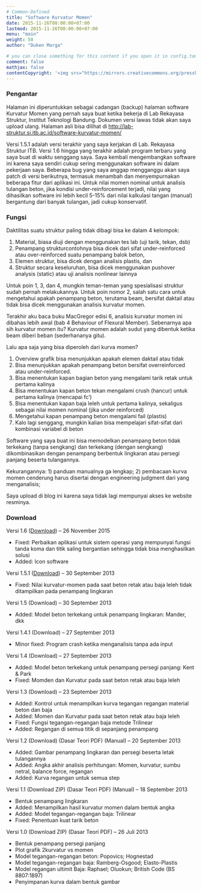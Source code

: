 ```yaml
---
# Common-Defined
title: "Software Kurvatur Momen"
date: 2015-11-26T08:00:00+07:00
lastmod: 2015-11-26T08:00:00+07:00
menu: "main"
weight: 50
author: "Duken Marga"

# you can close something for this content if you open it in config.toml.
comment: false
mathjax: false
contentCopyright: '<img src="https://mirrors.creativecommons.org/presskit/buttons/88x31/png/by.png" style="height:40px" /><br><a rel="license noopener" href="https://creativecommons.org/licenses/by/4.0/" target="_blank">CC BY 4.0 license.</a>'
---
```


### Pengantar

Halaman ini diperuntukkan sebagai cadangan (backup) halaman software Kurvatur Momen yang pernah saya buat ketika bekerja di Lab Rekayasa Struktur, Institut Teknologi Bandung. Dokumen versi lawas tidak akan saya upload ulang. Halaman asli bisa dilihat di http://lab-struktur.si.itb.ac.id/software-kurvatur-momen/

Versi 1.5.1 adalah versi terakhir yang saya kerjakan di Lab. Rekayasa Struktur ITB. Versi 1.6 hingga yang terakhir adalah program terbaru yang saya buat di waktu senggang saya. Saya kembali mengembangkan software ini karena saya sendiri cukup sering menggunakan software ini dalam pekerjaan saya. Beberapa bug yang saya anggap mengganggu akan saya patch di versi berikutnya, termasuk menambah dan menyempurnakan beberapa fitur dari aplikasi ini. Untuk nilai momen nominal untuk analisis tulangan beton, jika kondisi under-reinforcement terjadi, nilai yang dihasilkan software ini lebih kecil 5-15% dari nilai kalkulasi tangan (manual) bergantung dari banyak tulangan, jadi cukup konservatif.

### Fungsi

Daktilitas suatu struktur paling tidak dibagi bisa ke dalam 4 kelompok:
1) Material, biasa diuji dengan menggunakan tes lab (uji tarik, tekan, dsb)
2) Penampang strukturcontohnya bisa dicek dari sifat under-reinforced atau over-reinforced suatu penampang balok beton,
3) Elemen struktur, bisa dicek dengan analisis plastis, dan
4) Struktur secara keseluruhan, bisa dicek menggunakan pushover analysis (static) atau uji analisis nonlinear lainnya

Untuk poin 1, 3, dan 4, mungkin teman-teman yang spesialisasi struktur sudah pernah melakukannya. Untuk poin nomor 2, salah satu cara untuk mengetahui apakah penampang beton, terutama beam, bersifat daktail atau tidak bisa dicek menggunakan analisis kurvatur momen.

Terakhir aku baca buku MacGregor edisi 6, analisis kurvatur momen ini dibahas lebih awal (bab 4 Behaviour of Flexural Member). Sebenarnya apa sih kurvatur momen itu? Kurvatur momen adalah sudut yang dibentuk ketika beam diberi beban (sederhananya gitu).

Lalu apa saja yang bisa diperoleh dari kurva momen?
1) Overview grafik bisa menunjukkan apakah elemen daktail atau tidak
2) Bisa menunjukkan apakah penampang beton bersifat overreinforced atau under-reinforced.
3) Bisa menentukan kapan bagian beton yang mengalami tarik retak untuk pertama kalinya
4) Bisa menentukan kapan beton tekan mengalami crush (hancur) untuk pertama kalinya (mencapai fc’)
5) Bisa menentukan kapan baja leleh untuk pertama kalinya, sekaligus sebagai nilai momen nominal (jika under reinforced)
6) Mengetahui kapan penampang beton mengalami fail (plastis)
7) Kalo lagi senggang, mungkin kalian bisa mempelajari sifat-sifat dari kombinasi variabel di beton

Software yang saya buat ini bisa memodelkan penampang beton tidak terkekang (tanpa sengkang) dan terkekang (dengan sengkang) dikombinasikan dengan penampang berbentuk lingkaran atau persegi panjang beserta tulangannya.

Kekurangannya: 1) panduan manualnya ga lengkap; 2) pembacaan kurva momen cenderung harus disertai dengan engineering judgment dari yang menganalisis;

Saya upload di blog ini karena saya tidak lagi mempunyai akses ke website resminya.

### Download

Versi 1.6 ([Download](https://storage.googleapis.com/dukenmarga.id/zip/Kurvatur-Momen-1.5.1.zip)) – 26 November 2015

* Fixed: Perbaikan aplikasi untuk sistem operasi yang mempunyai fungsi tanda koma dan titik saling bergantian sehingga tidak bisa menghasilkan solusi
* Added: Icon software

Versi 1.5.1 ([Download](https://storage.googleapis.com/dukenmarga.id/zip/Kurvatur-Momen-1.5.1.zip)) – 30 September 2013

* Fixed: Nilai kurvatur-momen pada saat beton retak atau baja leleh tidak ditampilkan pada penampang lingkaran

Versi 1.5 (Download) – 30 September 2013

* Added: Model beton terkekang untuk penampang lingkaran: Mander, dkk

Versi 1.4.1 (Download) – 27 September 2013

* Minor fixed: Program crash ketika menganalisis tanpa ada input

Versi 1.4 (Download) – 27 September 2013

* Added: Model beton terkekang untuk penampang persegi panjang: Kent & Park
* Fixed: Momden dan Kurvatur pada saat beton retak atau baja leleh

Versi 1.3 (Download) – 23 September 2013

* Added: Kontrol untuk menampilkan kurva tegangan regangan material beton dan baja
* Added: Momen dan Kurvatur pada saat beton retak atau baja leleh
* Fixed: Fungsi tegangan-regangan baja metode Trilinear
* Added: Regangan di semua titik di sepanjang penampang

Versi 1.2 (Download) (Dasar Teori PDF) (Manual) – 20 September 2013

* Added: Gambar penampang lingkaran dan persegi beserta letak tulangannya
* Added: Angka akhir analisis perhitungan: Momen, kurvatur, sumbu netral, balance force, regangan
* Added: Kurva regangan untuk semua step

Versi 1.1 (Download ZIP) (Dasar Teori PDF) (Manual) – 18 September 2013

* Bentuk penampang lingkaran
* Added: Menampilkan hasil kurvatur momen dalam bentuk angka
* Added: Model tegangan-regangan baja: Trilinear
* Fixed: Penentuan kuat tarik beton

Versi 1.0 (Download ZIP) (Dasar Teori PDF) – 26 Juli 2013

* Bentuk penampang persegi panjang
* Plot grafik 2kurvatur vs momen
* Model tegangan-regangan beton: Popovics; Hognestad
* Model tegangan-regangan baja: Ramberg-Osgood; Elasto-Plastis
* Model regangan ultimit Baja: Raphael; Oluokun; British Code (BS 8807:1897)
* Penyimpanan kurva dalam bentuk gambar

